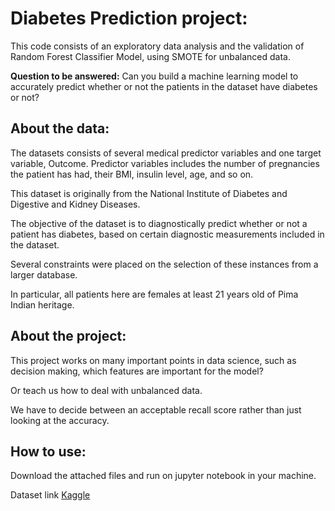# Diabetes Prediction project:

This code consists of an exploratory data analysis and the validation of Random Forest Classifier Model, using SMOTE for unbalanced data.

**Question to be answered:** Can you build a machine learning model to accurately predict whether or not the patients in the dataset have diabetes or not? 

## About the data:

The datasets consists of several medical predictor variables and one target variable, Outcome. Predictor variables includes the number of pregnancies the patient has had, their BMI, insulin level, age, and so on.

This dataset is originally from the National Institute of Diabetes and Digestive and Kidney Diseases.

The objective of the dataset is to diagnostically predict whether or not a patient has diabetes, based on certain diagnostic measurements included in the dataset.

Several constraints were placed on the selection of these instances from a larger database.

In particular, all patients here are females at least 21 years old of Pima Indian heritage.

## About the project:

This project works on many important points in data science, such as decision making, which features are important for the model?

Or teach us how to deal with unbalanced data.

We have to decide between an acceptable recall score rather than just looking at the accuracy.

## How to use:

Download the attached files and run on jupyter notebook in your machine.

Dataset link [Kaggle](https://www.kaggle.com/uciml/pima-indians-diabetes-database) 
